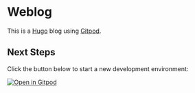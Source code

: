 # Weblog

This is a [Hugo](https://gohugo.io/getting-started/quick-start/) blog using [Gitpod](https://www.gitpod.io/).

## Next Steps

Click the button below to start a new development environment:

[![Open in Gitpod](https://gitpod.io/button/open-in-gitpod.svg)](https://gitpod.io/#https://github.com/rfrerebe/weblog)
